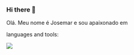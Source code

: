 ### Hi there 👋

Olá. Meu nome é Josemar e sou apaixonado em 

languages and tools:
<div>  
<a href = "www.linkedin.com/in/josemar-marques-da-silva" target="_blank"><img src = "https://img.shields.io/badge/LinkedIn-0077B5?style=for-the-badge&logo=linkedin&logoColor=white"></a>

</div>




         

<!--
**jmarqsilva/jmarqsilva** is a ✨ _special_ ✨ repository because its `README.md` (this file) appears on your GitHub profile.

Here are some ideas to get you started:

- 🔭 I’m currently working on ...
- 🌱 I’m currently learning ...
- 👯 I’m looking to collaborate on ...
- 🤔 I’m looking for help with ...
- 💬 Ask me about ...
- 📫 How to reach me: ...
- 😄 Pronouns: ...
- ⚡ Fun fact: ...
-->
